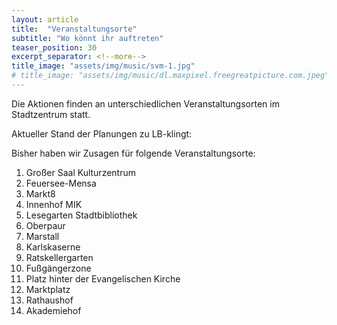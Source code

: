 ```yaml
---
layout: article
title:  "Veranstaltungsorte"
subtitle: "Wo könnt ihr auftreten"
teaser_position: 30
excerpt_separator: <!--more-->
title_image: "assets/img/music/svm-1.jpg"
# title_image: "assets/img/music/dl.maxpixel.freegreatpicture.com.jpeg"
---
```

Die Aktionen finden an unterschiedlichen 
Veranstaltungsorten
im Stadtzentrum statt. 

Aktueller Stand der Planungen zu LB-klingt:
<!--more-->

Bisher haben wir Zusagen für folgende Veranstaltungsorte: 

1. Großer Saal Kulturzentrum
2. Feuersee-Mensa
3. Markt8
4. Innenhof MIK
5. Lesegarten Stadtbibliothek
6. Oberpaur
7. Marstall
8. Karlskaserne
9. Ratskellergarten
10. Fußgängerzone
11. Platz hinter der Evangelischen Kirche
12. Marktplatz
13. Rathaushof
14. Akademiehof


